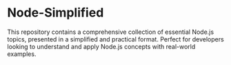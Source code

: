 # Node-Simplified
This repository contains a comprehensive collection of essential Node.js topics, presented in a simplified and practical format. Perfect for developers looking to understand and apply Node.js concepts with real-world examples.
